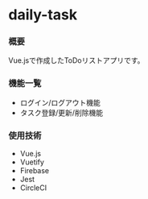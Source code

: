 # daily-task

### 概要
Vue.jsで作成したToDoリストアプリです。

### 機能一覧
* ログイン/ログアウト機能
* タスク登録/更新/削除機能

### 使用技術
* Vue.js
* Vuetify
* Firebase
* Jest
* CircleCI
